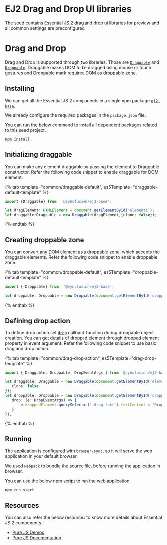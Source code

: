 # EJ2 Drag and Drop UI libraries

The seed contains Essential JS 2 drag and drop ui libraries for preview and all common settings are preconfigured.

# Drag and Drop

Drag and Drop is supported through two libraries. Those are [`Draggable`](https://ej2.syncfusion.com/documentation/api/base/draggable/) and [`Droppable`](https://ej2.syncfusion.com/documentation/api/base/droppable/). Draggable makes DOM to be dragged using mouse or touch gestures and Droppable mark required DOM as droppable zone.

## Installing

We can get all the Essential JS 2 components in a single npm package [`ej2-base`](https://www.npmjs.com/package/@syncfusion/ej2-base).

We already configure the required packages in the `package.json` file.

You can run the below command to install all dependent packages related to this seed project.

```
npm install
```

## Initializing draggable

You can make any element draggable by passing the element to Draggable constructor. Refer the following code snippet to enable draggable for DOM element.

 {% tab template="common/draggable-default", es5Template="draggable-default-template" %}

 ```typescript
 import {Draggable} from  '@syncfusion/ej2-base';

 let dragElement: HTMLElement = document.getElementById('element1');
 let draggable:Draggable = new Draggable(dragElement,{clone: false});
 ```

 {% endtab %}

## Creating droppable zone

You can convert any DOM element as a droppable zone, which accepts the draggable elements. Refer the following code snippet to enable droppable zone.

{% tab template="common/droppable-default", es5Template="droppable-default-template" %}

 ```typescript
 import { Droppable} from  '@syncfusion/ej2-base';

 let droppable: Droppable = new Droppable(document.getElementById('droppable'));
 ```

 {% endtab %}

## Defining drop action

To define drop action set [`drop`](../api/base/droppable#drop) callback function during droppable object creation. You can get details of dropped element through dropped element property in event argument. Refer the following code snippet to use basic drag and drop action.

{% tab template="common/drag-drop-action", es5Template="drag-drop-template" %}

 ```typescript
 import { Draggable, Droppable, DropEventArgs } from '@syncfusion/ej2-base';

let draggable: Draggable = new Draggable(document.getElementById('element1'), {
    clone: false
});
let droppable: Droppable = new Droppable(document.getElementById('droppable'), {
    drop: (e: DropEventArgs) => {
        e.droppedElement.querySelector('.drag-text').textContent = 'Dropped';
    }
});
 ```

 {% endtab %}

## Running

The application is configured with `browser-sync`, so it will serve the web application in your default browser.

We used `webpack` to bundle the source file, before running the application in browser.

You can use the below npm script to run the web application.

```
npm run start
```

## Resources

You can also refer the below resources to know more details about Essential JS 2 components.

* [Pure JS Demos](http://ej2.syncfusion.com/demos/)
* [Pure JS Documentation](https://ej2.syncfusion.com/documentation/common/drag-and-drop/)

